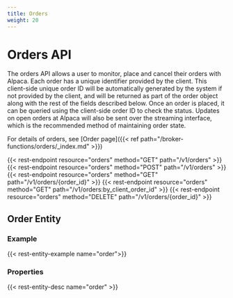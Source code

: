 ```yaml
---
title: Orders
weight: 20
---
```


# Orders API

The orders API allows a user to monitor, place and cancel their orders 
with Alpaca. Each order has a unique identifier provided by the client. 
This client-side unique order ID will be automatically generated by the 
system if not provided by the client, and will be returned as part of the 
order object along with the rest of the fields described below. Once an 
order is placed, it can be queried using the client-side order ID to check 
the status. Updates on open orders at Alpaca will also be sent over the 
streaming interface, which is the recommended method of maintaining order 
state.

For details of orders, see [Order page]({{< ref path="/broker-functions/orders/_index.md" >}})

{{< rest-endpoint resource="orders" method="GET" path="/v1/orders" >}}
{{< rest-endpoint resource="orders" method="POST" path="/v1/orders" >}}
{{< rest-endpoint resource="orders" method="GET" path="/v1/orders/{order_id}" >}}
{{< rest-endpoint resource="orders" method="GET" path="/v1/orders:by_client_order_id" >}}
{{< rest-endpoint resource="orders" method="DELETE" path="/v1/orders/{order_id}" >}}

## Order Entity

### Example
{{< rest-entity-example name="order">}}

### Properties
{{< rest-entity-desc name="order" >}}
